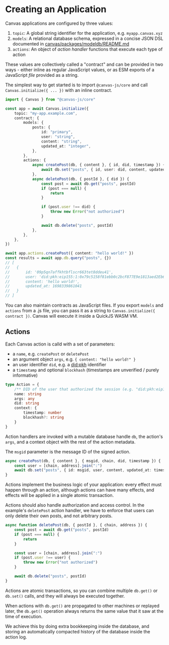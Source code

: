 # Creating an Application

Canvas applications are configured by three values:

1. `topic`: A global string identifier for the application, e.g. `myapp.canvas.xyz`
2. `models`: A relational database schema, expressed in a concise JSON DSL documented in [canvas/packages/modeldb/README.md](https://github.com/canvasxyz/canvas/tree/main/packages/modeldb)
3. `actions`: An object of _action handler_ functions that execute each type of action

These values are collectively called a "contract" and can be provided in two ways - either inline as regular JavaScript values, or as ESM exports of a JavaScript _file_ provided as a string.

The simplest way to get started is to import `@canvas-js/core` and call `Canvas.initialize({ ... })` with an inline contract.

```ts
import { Canvas } from "@canvas-js/core"

const app = await Canvas.initialize({
	topic: "my-app.example.com",
	contract: {
		models: {
			posts: {
				id: "primary",
				user: "string",
				content: "string",
				updated_at: "integer",
			},
		},
		actions: {
			async createPost(db, { content }, { id, did, timestamp }) {
				await db.set("posts", { id, user: did, content, updated_at: timestamp })
			},
			async deletePost(db, { postId }, { did }) {
				const post = await db.get("posts", postId)
				if (post === null) {
					return
				}

				if (post.user !== did) {
					throw new Error("not authorized")
				}

				await db.delete("posts", postId)
			},
		},
	},
})

await app.actions.createPost({ content: "hello world!" })
const results = await app.db.query("posts", {})
// [
//	 {
//		 id: '09p5qn7affkhtbflscr663tet8ddeu41',
//		 user: 'did:pkh:eip155:1:0x79c5158f81ebb0c2bcF877E9e1813aed2Eb652B7',
//		 content: 'hello world!',
//		 updated_at: 1698339861041
//	 }
// ]
```

You can also maintain contracts as JavaScript files. If you export
`models` and `actions` from a .js file, you can pass it as a string to
`Canvas.initialize({ contract })`. Canvas will execute it inside a
QuickJS WASM VM.

## Actions

Each Canvas action is calld with a set of parameters:

- a `name`, e.g. `createPost` or `deletePost`
- an argument object `args`, e.g. `{ content: "hello world!" }`
- an user identifier `did`, e.g. a [did:pkh](https://github.com/w3c-ccg/did-pkh) identifier
- a `timestamp` and optional `blockhash` (timestamps are unverified / purely informative)

```ts
type Action = {
	/** DID of the user that authorized the session (e.g. "did:pkh:eip155:1:0xb94d27...") */
	name: string
	args: any
	did: string
	context: {
		timestamp: number
		blockhash?: string
	}
}
```

Action handlers are invoked with a mutable database handle `db`, the
action's `args`, and a context object with the rest of the action
metadata.

The `msgid` parameter is the message ID of the signed action.

```ts
async createPost(db, { content }, { msgid, chain, did, timestamp }) {
	const user = [chain, address].join(":")
	await db.set("posts", { id: msgid, user, content, updated_at: timestamp })
}
```

Actions implement the business logic of your application: every effect must happen through an action, although actions can have many effects, and effects will be applied in a single atomic transaction.

Actions should also handle authorization and access control. In the example's `deletePost` action handler, we have to enforce that users can only delete their own posts, and not arbitrary posts.

```ts
async function deletePost(db, { postId }, { chain, address }) {
	const post = await db.get("posts", postId)
	if (post === null) {
		return
	}

	const user = [chain, address].join(":")
	if (post.user !== user) {
		throw new Error("not authorized")
	}

	await db.delete("posts", postId)
}
```

Actions are atomic transactions, so you can combine multiple `db.get()` or `db.set()` calls, and they will always be executed together.

When actions with `db.get()` are propagated to other machines or replayed later, the `db.get()` operation always returns the same value that it saw at the time of execution.

We achieve this by doing extra bookkeeping inside the database, and storing an automatically compacted history of the database inside the action log.

